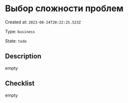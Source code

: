 # Выбор сложности проблем

Created at: `2023-08-24T20:22:25.523Z`

Type: `business`

State: `todo`

## Description
empty

## Checklist
empty
